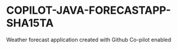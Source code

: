 # COPILOT-JAVA-FORECASTAPP-SHA15TA
Weather forecast application created with Github Co-pilot enabled

